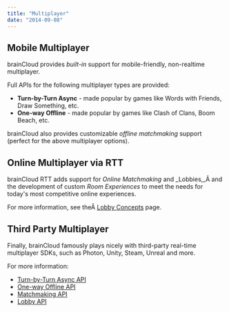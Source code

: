```yaml
---
title: "Multiplayer"
date: "2014-09-08"
---
```


## Mobile Multiplayer

brainCloud provides _built-in_ support for mobile-friendly, non-realtime multiplayer.

Full APIs for the following multiplayer types are provided:

- **Turn-by-Turn Async** - made popular by games like Words with Friends, Draw Something, etc.
- **One-way Offline** - made popular by games like Clash of Clans, Boom Beach, etc.

brainCloud also provides customizable _offline matchmaking_ support (perfect for the above multiplayer options).

## Online Multiplayer via RTT

brainCloud RTT adds support for _Online Matchmaking_ and _Lobbies,_Â and the development of custom _Room Experiences_ to meet the needs for today's most competitive online experiences.

For more information, see theÂ [Lobby Concepts](/learn/key-concepts/multiplayer/lobbies/) page.

## Third Party Multiplayer

Finally, brainCloud famously plays nicely with third-party real-time multiplayer SDKs, such as Photon, Unity, Steam, Unreal and more.

For more information:

- [Turn-by-Turn Async API](/api/capi/asyncmatch)
- [One-way Offline API](/api/capi/onewaymatch)
- [Matchmaking API](/api/capi/matchmaking)
- [Lobby API](/api/capi/lobby)
